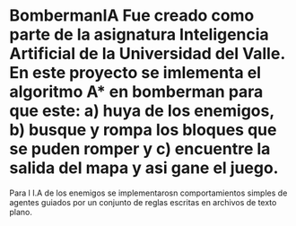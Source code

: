 # BombermanIA Fue creado como parte de la asignatura Inteligencia Artificial de la Universidad del Valle. En este proyecto se imlementa el algoritmo A* en bomberman para que este: a) huya de los enemigos, b) busque y rompa los bloques que se puden romper y c) encuentre la salida del mapa y asi gane el juego.
Para l I.A de los enemigos se implementarosn comportamientos simples de agentes guiados por un conjunto de reglas escritas en archivos de texto plano.
